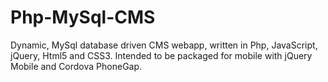 # Php-MySql-CMS
Dynamic, MySql database driven CMS webapp, written in Php, JavaScript, jQuery, Html5 and CSS3. Intended to be packaged for mobile with jQuery Mobile and Cordova PhoneGap.
